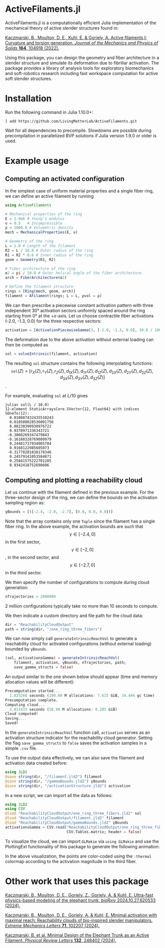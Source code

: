 # ActiveFilaments.jl
ActiveFilaments.jl is a computationally efficient Julia implementation of the mechanical theory of active slender structures found in:

[Kaczmarski, B., Moulton, D. E., Kuhl, E. & Goriely, A. Active filaments I: Curvature and torsion generation. _Journal of the Mechanics and Physics of Solids_ **164**, 104918 (2022).](https://doi.org/10.1016/j.jmps.2022.104918)

Using this package, you can design the geometry and fiber architecture in a slender structure and simulate its deformation due to fibrillar activation. The package provides a library of analysis tools for exploratory biomechanics and soft-robotics research including fast workspace computation for active soft slender structures.

# Installation
Run the following command in Julia 1.10.0+:
```
] add https://github.com/LivingMatterLab/ActiveFilaments.git
```
Wait for all dependencies to precompile. Slowdowns are possible during precompilation in parallelized BVP solutions if Julia version 1.9.0 or older is used.

# Example usage
## Computing an activated configuration
In the simplest case of uniform material properties and a single fiber ring, we can define an active filament by running
```julia
using ActiveFilaments

# Mechanical properties of the ring
E = 1.0e6 # Young's modulus
ν = 0.5   # Incompressible
ρ = 1000.0 # Volumetric density
mech = MechanicalProperties(E, ν)

# Geometry of the ring
L = 1.0 # Length of the filament
R2 = L / 16.0 # Outer radius of the ring
R1 = R2 * 0.6 # Inner radius of the ring
geom = Geometry(R1, R2)

# Fiber architecture of the ring
α2 = pi / 10.0 # Outer helical angle of the fiber architecture
arch = FiberArchitecture(α2)

# Define the filament structure
rings = [Ring(mech, geom, arch)]
filament = AFilament(rings; L = L, ρvol = ρ)
```
We can then prescribe a piecewise constant activation pattern with three independent 30° activation sectors uniformly spaced around the ring starting from 0° at the +_x_-axis. Let us choose contractile fiber activations (-2.0, -1.3, 0.0) for the three respective sectors: 
```julia
activation = [ActivationPiecewiseGamma(3, [-2.0, -1.3, 0.0], 30.0 / 180.0 * pi, 0.0)]  
```
The deformation due to the above activation without external loading can then be computed as
```julia
sol = solveIntrinsic(filament, activation)
```
The resulting `sol` structure contains the following interpolating functions:
$$\texttt{sol}(Z) = \big[r_X(Z), r_Y(Z), r_Z(Z), d_{1X}(Z), d_{1Y}(Z), d_{1Z}(Z), d_{2X}(Z), d_{2Y}(Z), d_{2Z}(Z), d_{3X}(Z), d_{3Y}(Z), d_{3Z}(Z)\big]$$.

For example, evaluating `sol` at $L / 10$ gives
```
julia> sol(L / 10.0)
12-element StaticArraysCore.SVector{12, Float64} with indices SOneTo(12):
  0.010887432435510243
  0.010588028536001756
  0.08230390930976722
  0.9378971336343721
 -0.3068269347479843
 -0.16188328769080979
  0.24481737934065784
  0.9160122985605073
 -0.31778281838178346
  0.24579141053584871
  0.25841575222701285
  0.9342418752698606
```
## Computing and plotting a reachability cloud
Let us continue with the filament defined in the previous example. For the three-sector design of the ring, we can define the bounds on the activation
sampling region as:
```julia
γBounds = [([-2.4, -2.0, -2.7], [0.0, 0.0, 0.0])]
```
Note that the array contains only one `Tuple` since the filament has a single fiber ring. In the above example, the activation bounds are such that
$$\gamma\in[-2.4,0]$$ in the first sector, $$\gamma\in[-2,0]$$, in the second sector, and $$\gamma\in[-2.7,0]$$ in the third sector.

We then specify the number of configurations to compute during cloud generation:
```julia
nTrajectories = 2000000
```
2 million configurations typically take no more than 10 seconds to compute.

We then indicate a custom directory and file path for the cloud data:
```julia
dir = "ReachabilityCloudOutput"
path = string(dir, "/one_ring_three_fibers")
```

We can now simply call `generateIntrinsicReachVol` to generate a reachability cloud for activated configurations (without external loading)
bounded by `γBounds`.
```julia
(sol, activationsGamma) = generateIntrinsicReachVol(
    filament, activation, γBounds, nTrajectories, path; 
    save_gamma_structs = false)
```
An output similar to the one shown below should appear (time and memory allocation values will be different):
```julia
Precomputation started...
  1.825260 seconds (190.00 M allocations: 7.615 GiB, 34.44% gc time)
Precomputation complete.
Computing cloud...
  2.811433 seconds (58.00 M allocations: 8.285 GiB)
Cloud computed!
Saving...
Saved!
```
In the `generateIntrinsicReachVol` function call, `activation` serves as an activation structure indicator for the reachability cloud generator. Setting the flag `save_gamma_structs` to `false` 
saves the activation samples in a simple `.csv` file.

To use the output data effectively, we can also save the filament and activation data created before:
```julia
using JLD2
@save string(dir, "/filament.jld2") filament
@save string(dir, "/gammaBounds.jld2") γBounds
@save string(dir, "/activationStructure.jld2") activation
```

In a new script, we can import all the data as follows:
```julia
using JLD2
using CSV
@load "ReachabilityCloudOutput/one_ring_three_fibers.jld2" sol
@load "ReachabilityCloudOutput/filament.jld2" filament
@load "ReachabilityCloudOutput/gammaBounds.jld2" γBounds
activationsGamma = CSV.read("ReachabilityCloudOutput/one_ring_three_fibers_gamma.csv" , 
                            CSV.Tables.matrix; header = false)
```

To visualize the cloud, we can import `GLMakie` via `using GLMakie` and use the PlottingExt functionality of this package to generate the following animation:

In the above visualization, the points are color-coded using the `:thermal` colormap according to the activation magnitude in the third fiber.

# Other work that uses this package
[Kaczmarski, B., Moulton, D. E., Goriely, Z., Goriely, A. & Kuhl, E. Ultra-fast physics-based modeling of the elephant trunk. _bioRxiv_ 2024.10.27.620533 (2024).](https://doi.org/10.1101/2024.10.27.620533)

[Kaczmarski, B., Moulton, D. E., Goriely, A. & Kuhl, E. Minimal activation with maximal reach: Reachability clouds of bio-inspired slender manipulators. _Extreme Mechanics Letters_ **71**, 102207 (2024).](https://doi.org/10.1016/j.eml.2024.102207)

[Kaczmarski, B. et al. Minimal Design of the Elephant Trunk as an Active Filament. _Physical Review Letters_ **132**, 248402 (2024).](https://doi.org/10.1103/PhysRevLett.132.248402)